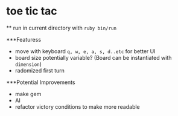 # toe tic tac

** run in current directory with `ruby bin/run`

***Featuress
- move with keyboard `q, w, e, a, s, d..etc` for better UI
- board size potentially variable? (Board can be instantiated with `dimension`)
- radomized first turn

***Potential Improvements
- make gem
- AI
- refactor victory conditions to make more readable

